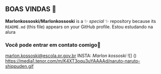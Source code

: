 ## BOAS VINDAS 💙

**Marlonkossoski/Marlonkossoski** is a ✨ _special_ ✨ repository because its `README.md` (this file) appears on your GitHub profile.
Estou estudando na alura
### Você pode entrar em contato comigo📧
marlon.kossoski@escola.pr.gov.br
INSTA: _Marlon kossoski_
![] ()
https://media1.tenor.com/m/K4XT3oqu3uYAAAAd/naruto-naruto-shippuden.gif
